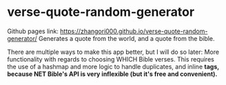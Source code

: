 ﻿# verse-quote-random-generator

Github pages link: https://zhangori000.github.io/verse-quote-random-generator/
Generates a quote from the world, and a quote from the bible.

There are multiple ways to make this app better, but I will do so later:
More functionality with regards to choosing WHICH Bible verses. This requires the use of a hashmap and more logic to handle duplicates, and inline <b> tags, because NET Bible's API is very inflexible (but it's free and convenient).
